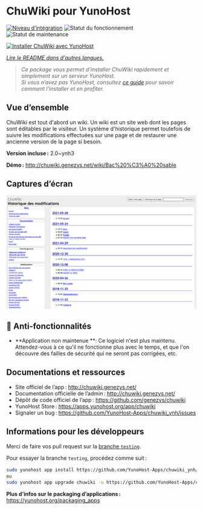 <!--
Nota bene : ce README est automatiquement généré par <https://github.com/YunoHost/apps/tree/master/tools/readme_generator>
Il NE doit PAS être modifié à la main.
-->

# ChuWiki pour YunoHost

[![Niveau d’intégration](https://dash.yunohost.org/integration/chuwiki.svg)](https://dash.yunohost.org/appci/app/chuwiki) ![Statut du fonctionnement](https://ci-apps.yunohost.org/ci/badges/chuwiki.status.svg) ![Statut de maintenance](https://ci-apps.yunohost.org/ci/badges/chuwiki.maintain.svg)

[![Installer ChuWiki avec YunoHost](https://install-app.yunohost.org/install-with-yunohost.svg)](https://install-app.yunohost.org/?app=chuwiki)

*[Lire le README dans d'autres langues.](./ALL_README.md)*

> *Ce package vous permet d’installer ChuWiki rapidement et simplement sur un serveur YunoHost.*  
> *Si vous n’avez pas YunoHost, consultez [ce guide](https://yunohost.org/install) pour savoir comment l’installer et en profiter.*

## Vue d’ensemble

ChuWiki est tout d'abord un wiki. Un wiki est un site web dont les pages sont éditables par le visiteur. Un système d'historique permet toutefois de suivre les modifications effectuées sur une page et de restaurer une ancienne version de la page si besoin.


**Version incluse :** 2.0~ynh3

**Démo :** <http://chuwiki.genezys.net/wiki/Bac%20%C3%A0%20sable>

## Captures d’écran

![Capture d’écran de ChuWiki](./doc/screenshots/screenshot.png)

## :red_circle: Anti-fonctionnalités

- **Application non maintenue **: Ce logiciel n'est plus maintenu. Attendez-vous à ce qu'il ne fonctionne plus avec le temps, et que l'on découvre des failles de sécurité qui ne seront pas corrigées, etc.

## Documentations et ressources

- Site officiel de l’app : <http://chuwiki.genezys.net/>
- Documentation officielle de l’admin : <http://chuwiki.genezys.net/>
- Dépôt de code officiel de l’app : <https://github.com/genezys/chuwiki>
- YunoHost Store : <https://apps.yunohost.org/app/chuwiki>
- Signaler un bug : <https://github.com/YunoHost-Apps/chuwiki_ynh/issues>

## Informations pour les développeurs

Merci de faire vos pull request sur la [branche `testing`](https://github.com/YunoHost-Apps/chuwiki_ynh/tree/testing).

Pour essayer la branche `testing`, procédez comme suit :

```bash
sudo yunohost app install https://github.com/YunoHost-Apps/chuwiki_ynh/tree/testing --debug
ou
sudo yunohost app upgrade chuwiki -u https://github.com/YunoHost-Apps/chuwiki_ynh/tree/testing --debug
```

**Plus d’infos sur le packaging d’applications :** <https://yunohost.org/packaging_apps>
